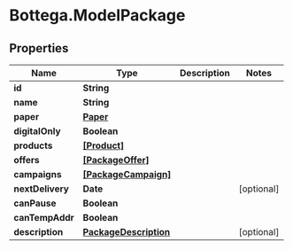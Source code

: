 # Bottega.ModelPackage

## Properties

Name | Type | Description | Notes
------------ | ------------- | ------------- | -------------
**id** | **String** |  | 
**name** | **String** |  | 
**paper** | [**Paper**](Paper.md) |  | 
**digitalOnly** | **Boolean** |  | 
**products** | [**[Product]**](Product.md) |  | 
**offers** | [**[PackageOffer]**](PackageOffer.md) |  | 
**campaigns** | [**[PackageCampaign]**](PackageCampaign.md) |  | 
**nextDelivery** | **Date** |  | [optional] 
**canPause** | **Boolean** |  | 
**canTempAddr** | **Boolean** |  | 
**description** | [**PackageDescription**](PackageDescription.md) |  | [optional] 


